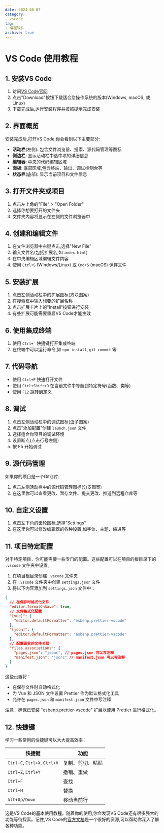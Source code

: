 ```yaml
---
date: 2024-08-07
category:
- vscode
tag:
- 编程软件
archive: true
---
```


# VS Code 使用教程

## 1. 安装VS Code

1. 访问[VS Code官网](https://code.visualstudio.com/)
2. 点击"Download"按钮下载适合您操作系统的版本(Windows, macOS, 或 Linux)
3. 下载完成后,运行安装程序并按照提示完成安装

## 2. 界面概览

安装完成后,打开VS Code,你会看到以下主要部分:

- **活动栏**(左侧): 包含文件浏览器、搜索、源代码管理等图标
- **侧边栏**: 显示活动栏中选中项的详细信息
- **编辑器**: 中央的代码编辑区域
- **面板**: 底部区域,包含终端、输出、调试控制台等
- **状态栏**(底部): 显示当前项目和文件信息

## 3. 打开文件夹或项目

1. 点击左上角的"File" > "Open Folder"
2. 选择你想要打开的文件夹
3. 文件夹内容将显示在左侧的文件浏览器中

## 4. 创建和编辑文件

1. 在文件浏览器中右键点击,选择"New File"
2. 输入文件名(包括扩展名,如 `index.html`)
3. 在中央编辑区域编辑文件内容
4. 使用 `Ctrl+S` (Windows/Linux) 或 `Cmd+S` (macOS) 保存文件

## 5. 安装扩展

1. 点击左侧活动栏中的扩展图标(方块图案)
2. 在搜索框中输入想要的扩展名称
3. 点击扩展卡片上的"Install"按钮进行安装
4. 有些扩展可能需要重启VS Code才能生效

## 6. 使用集成终端

1. 使用 `` Ctrl+` `` 快捷键打开集成终端
2. 在终端中可以运行命令,如 `npm install`, `git commit` 等

## 7. 代码导航

- 使用 `Ctrl+P` 快速打开文件
- 使用 `Ctrl+Shift+O` 在当前文件中导航到特定符号(函数、类等)
- 使用 `F12` 跳转到定义

## 8. 调试

1. 点击左侧活动栏中的调试图标(虫子图案)
2. 点击"添加配置"创建 `launch.json` 文件
3. 选择适合你项目的调试环境
4. 设置断点(点击行号左侧)
5. 按 F5 开始调试

## 9. 源代码管理

如果你的项目是一个Git仓库:

1. 点击左侧活动栏中的源代码管理图标(分支图案)
2. 在这里你可以查看更改、暂存文件、提交更改、推送到远程仓库等

## 10. 自定义设置

1. 点击左下角的齿轮图标,选择"Settings"
2. 在这里你可以修改编辑器的各种设置,如字体、主题、缩进等

## 11. 项目特定配置

对于特定项目，你可能需要一些专门的配置。这些配置可以在项目的根目录下的 `.vscode` 文件夹中设置。

1. 在项目根目录创建 `.vscode` 文件夹
2. 在 `.vscode` 文件夹中创建 `settings.json` 文件
3. 将以下内容添加到 `settings.json` 文件中：

```json
{
  // 在保存时格式化文件
  "editor.formatOnSave": true,
  // 文件格式化配置
  "[vue]": {
    "editor.defaultFormatter": "esbenp.prettier-vscode"
  },
  "[json]": {
    "editor.defaultFormatter": "esbenp.prettier-vscode"
  },
  // 配置语言的文件关联
  "files.associations": {
    "pages.json": "jsonc", // pages.json 可以写注释
    "manifest.json": "jsonc" // manifest.json 可以写注释
  }
}
```

这些设置将：
- 在保存文件时自动格式化
- 为 Vue 和 JSON 文件设置 Prettier 作为默认格式化工具
- 允许在 `pages.json` 和 `manifest.json` 文件中写注释

注意：确保已安装 "esbenp.prettier-vscode" 扩展以使用 Prettier 进行格式化。

## 12. 快捷键

学习一些常用的快捷键可以大大提高效率：

| 快捷键 | 功能 |
|--------|------|
| `Ctrl+C`, `Ctrl+X`, `Ctrl+V` | 复制、剪切、粘贴 |
| `Ctrl+Z`, `Ctrl+Y` | 撤销、重做 |
| `Ctrl+F` | 查找 |
| `Ctrl+H` | 替换 |
| `Alt+Up/Down` | 移动当前行 |

这是VS Code的基本使用教程。随着你的使用,你会发现VS Code还有很多强大的功能等待探索。记住,VS Code的[官方文档](https://code.visualstudio.com/docs)是一个很好的资源,可以帮助你深入了解各种功能。
